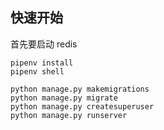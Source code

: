 ## 快速开始

首先要启动 redis

    pipenv install
    pipenv shell

    python manage.py makemigrations
    python manage.py migrate
    python manage.py createsuperuser
    python manage.py runserver

